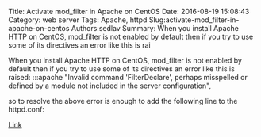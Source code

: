 Title: Activate mod_filter in Apache on CentOS
Date: 2016-08-19 15:08:43
Category: web server
Tags: Apache, httpd
Slug:activate-mod_filter-in-apache-on-centos
Authors:sedlav
Summary: When you install Apache HTTP on CentOS, mod_filter is not enabled by default then if you try to use some of its directives an error like this is rai

When you install Apache HTTP on CentOS, mod_filter is not enabled by default then if you try to use some of its directives an error like this is raised:
:::apache
 "Invalid command 'FilterDeclare', perhaps misspelled or defined by a module not included in the server configuration",

so to resolve the above error is enough to add the following line to the httpd.conf:

[Link](http://www.librebyte.net/en/apache/activate-mod_filter-in-apache-on-centos/)
